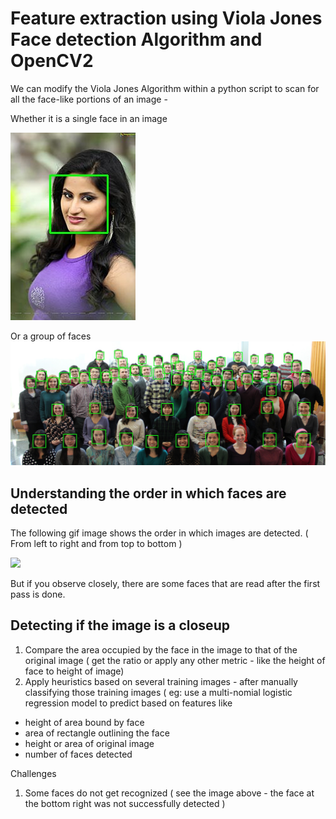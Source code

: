 # Feature extraction using Viola Jones Face detection Algorithm and OpenCV2

We can modify the Viola Jones Algorithm within a python script to scan for all the face-like portions of an image - 

Whether it is a single face in an image 

![](https://github.com/tomtillo/FaceDetection/blob/master/orig_image_24.jpg)

Or a group of faces
![](https://github.com/tomtillo/FaceDetection/blob/master/orig_image_631_local_input.jpg)


## Understanding the order in which faces are detected
The following gif image shows the order in which images are detected. ( From left to right and from top to bottom )

![](https://github.com/tomtillo/FaceDetection/blob/master/cropped_group_face.gif)

But if you observe closely, there are some faces that are read after the first pass is done.

## Detecting if the image is a closeup
1. Compare the area occupied by the face in the image to that of the original image ( get the ratio or apply any other metric - like the height of face to height of image)
2. Apply heuristics based on several training images - after manually classifying those training images  ( eg: use a multi-nomial logistic regression model to predict based on features like 
* height of area bound by face 
* area of rectangle outlining the face 
* height or area of original image
* number of faces detected

Challenges 
1. Some faces do not get recognized ( see the image above - the face at the bottom right was not successfully detected )

